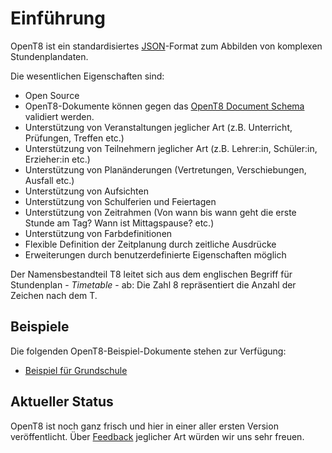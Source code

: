 # Einführung

OpenT8 ist ein standardisiertes [JSON](https://www.json.org/)-Format zum Abbilden von komplexen Stundenplandaten. 

Die wesentlichen Eigenschaften sind:

+ Open Source
+ OpenT8-Dokumente können gegen das [OpenT8 Document Schema](https://github.com/openpotato/opent8/blob/main/schemas/v0.2/schema.json) validiert werden.
+ Unterstützung von Veranstaltungen jeglicher Art (z.B. Unterricht, Prüfungen, Treffen etc.)
+ Unterstützung von Teilnehmern jeglicher Art (z.B. Lehrer:in, Schüler:in, Erzieher:in etc.)
+ Unterstützung von Planänderungen (Vertretungen, Verschiebungen, Ausfall etc.)
+ Unterstützung von Aufsichten
+ Unterstützung von Schulferien und Feiertagen
+ Unterstützung von Zeitrahmen (Von wann bis wann geht die erste Stunde am Tag? Wann ist Mittagspause? etc.)
+ Unterstützung von Farbdefinitionen
+ Flexible Definition der Zeitplanung durch zeitliche Ausdrücke
+ Erweiterungen durch benutzerdefinierte Eigenschaften möglich

Der Namensbestandteil T8 leitet sich aus dem englischen Begriff für Stundenplan - *Timetable* - ab: Die Zahl 8 repräsentiert die Anzahl der Zeichen nach dem T.

## Beispiele

Die folgenden OpenT8-Beispiel-Dokumente stehen zur Verfügung:

+ [Beispiel für Grundschule](https://github.com/openpotato/opent8/blob/main/samples/sample.de.grundschule.json)

## Aktueller Status

OpenT8 ist noch ganz frisch und hier in einer aller ersten Version veröffentlicht. Über [Feedback](community.md) jeglicher Art würden wir uns sehr freuen.